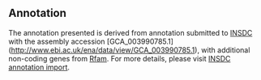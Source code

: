 
Annotation
----------

The annotation presented is derived from annotation submitted to
[INSDC](http://www.insdc.org) with the assembly accession [GCA\_003990785.1]
(http://www.ebi.ac.uk/ena/data/view/GCA_003990785.1),
with additional non-coding genes from
[Rfam](http://rfam.xfam.org/). For more details, please visit [INSDC
annotation import](http://ensemblgenomes.org/info/data/insdc_annotation).
